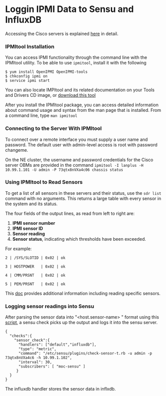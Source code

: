 # Loggin IPMI Data to Sensu and InfluxDB
Accessing the Cisco servers is explained [here](clusters/Cisco-UCS-C220.html) in detail.

### IPMItool Installation
You can access IPMI functionality through the command line with the IPMItool utility. To be able to use `ipmitool`, install it with the following
```
$ yum install OpenIPMI OpenIPMI-tools
$ chkconfig ipmi on
$ service ipmi start
```

You can also locate IMPItool and its related documentation on your Tools and Drivers CD image, or [download this tool](http://ipmitool.sourceforge.net/)

After you install the IPMItool package, you can access detailed information about command usage and syntax from the man page that is installed. From a command line, type `man ipmitool`

### Connecting to the Server With IPMItool
To connect over a remote interface you must supply a user name and password. The default user with admin-level access is root with password changeme. 

On the NE cluster, the username and password credentials for the Cisco server OBMs are provided in the command `ipmitool -I lanplus -H 10.99.1.101 -U admin -P 73qtx8nVXa4c06 chassis status`

### Using IPMItool to Read Sensors
To get a list of all sensors in these servers and their status, use the `sdr list` command with no arguments. This returns a large table with every sensor in the system and its status.

The four fields of the output lines, as read from left to right are:
1. **IPMI sensor number**
2. **IPMI sensor ID**
3. **Sensor reading**
4. **Sensor status**, indicating which thresholds have been exceeded.

For example:
```
2 | /SYS/SLOTID | 0x02 | ok

3 | HOSTPOWER   | 0x02 | ok

4 | CMM/PRSNT   | 0x02 | ok

5 | PEM/PRSNT   | 0x02 | ok
```
This [doc](https://docs.oracle.com/cd/E19464-01/820-6850-11/IPMItool.html) provides additional information including reading specific sensors.

### Logging sensor readings into Sensu
After parsing the sensor data into "<host.sensor-name>  <value>  <timestamp>" format using this [script](https://github.com/sensu/sensu-community-plugins/blob/master/plugins/ipmi/check-sensor.rb), a sensu check picks up the output and logs it into the sensu server.
```
{
  "checks":{
    "sensor_check":{
      "handlers": ["default","influxdb"],
      "type": "metric",
      "command": "/etc/sensu/plugins/check-sensor-t.rb -u admin -p 73qtx8nVXa4c6 -h 10.99.1.102",
      "interval": 30,
      "subscribers": [ "moc-sensu" ]
     }
  }
}
```

The influxdb handler stores the sensor data in inflxdb.

